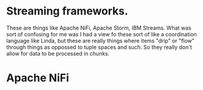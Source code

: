 # Streaming frameworks.

These are things like Apache NiFi, Apache Storm, IBM Streams. What was sort of confusing for me was I had a view fo these sort of like a coordination language like Linda, but these are really things where items "drip" or "flow" through things as oppossed to tuple spaces and such. So they really don't allow for data to be processed in chunks.

# Apache NiFi

